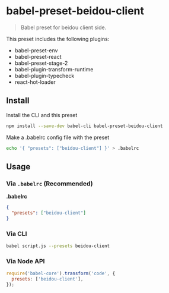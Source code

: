 # babel-preset-beidou-client

> Babel preset for beidou client side.

This preset includes the following plugins:

* babel-preset-env
* babel-preset-react
* babel-preset-stage-2
* babel-plugin-transform-runtime
* babel-plugin-typecheck
* react-hot-loader

## Install

Install the CLI and this preset

```sh
npm install --save-dev babel-cli babel-preset-beidou-client
```

Make a .babelrc config file with the preset

```sh
echo '{ "presets": ["beidou-client"] }' > .babelrc
```

## Usage

### Via `.babelrc` (Recommended)

**.babelrc**

```json
{
  "presets": ["beidou-client"]
}
```

### Via CLI

```sh
babel script.js --presets beidou-client
```

### Via Node API

```javascript
require('babel-core').transform('code', {
  presets: ['beidou-client'],
});
```
